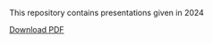This repository contains presentations given in 2024

[Download PDF](debugging-technical-leadership.pdf)

